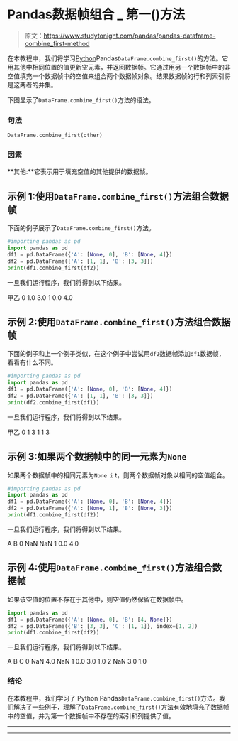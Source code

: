 # Pandas数据帧组合 _ 第一()方法

> 原文：<https://www.studytonight.com/pandas/pandas-dataframe-combine_first-method>

在本教程中，我们将学习[Python](https://www.studytonight.com/python/getting-started-with-python)Pandas`DataFrame.combine_first()`的方法。它用其他中相同位置的值更新空元素，并返回数据帧。它通过用另一个数据帧中的非空值填充一个数据帧中的空值来组合两个数据帧对象。结果数据帧的行和列索引将是这两者的并集。

下图显示了`DataFrame.combine_first()`方法的语法。

### 句法

```py
DataFrame.combine_first(other)
```

### 因素

**其他:**它表示用于填充空值的其他提供的数据帧。

## 示例 1:使用`DataFrame.combine_first()`方法组合数据帧

下面的例子展示了`DataFrame.combine_first()`方法。

```py
#importing pandas as pd
import pandas as pd
df1 = pd.DataFrame({'A': [None, 0], 'B': [None, 4]})
df2 = pd.DataFrame({'A': [1, 1], 'B': [3, 3]})
print(df1.combine_first(df2))
```

一旦我们运行程序，我们将得到以下结果。

甲乙
0 1.0 3.0
1 0.0 4.0

## 示例 2:使用`DataFrame.combine_first()`方法组合数据帧

下面的例子和上一个例子类似，在这个例子中尝试用`df2`数据帧添加`df1`数据帧，看看有什么不同。

```py
#importing pandas as pd
import pandas as pd
df1 = pd.DataFrame({'A': [None, 0], 'B': [None, 4]})
df2 = pd.DataFrame({'A': [1, 1], 'B': [3, 3]})
print(df2.combine_first(df1))
```

一旦我们运行程序，我们将得到以下结果。

甲乙
0 1 3
1 1 3

## 示例 3:如果两个数据帧中的同一元素为`None`

如果两个数据帧中的相同元素为`None i` t，则两个数据帧对象以相同的空值组合。

```py
#importing pandas as pd
import pandas as pd
df1 = pd.DataFrame({'A': [None, 0], 'B': [None, 4]})
df2 = pd.DataFrame({'A': [None, 1], 'B': [None, 3]})
print(df1.combine_first(df2))
```

一旦我们运行程序，我们将得到以下结果。

A B
0 NaN NaN
1 0.0 4.0

## 示例 4:使用`DataFrame.combine_first()`方法组合数据帧

如果该空值的位置不存在于其他中，则空值仍然保留在数据帧中。

```py
import pandas as pd
df1 = pd.DataFrame({'A': [None, 0], 'B': [4, None]})
df2 = pd.DataFrame({'B': [3, 3], 'C': [1, 1]}, index=[1, 2])
print(df1.combine_first(df2))
```

一旦我们运行程序，我们将得到以下结果。

A B C
0 NaN 4.0 NaN
1 0.0 3.0 1.0
2 NaN 3.0 1.0

### 结论

在本教程中，我们学习了 Python Pandas`DataFrame.combine_first()`方法。我们解决了一些例子，理解了`DataFrame.combine_first()`方法有效地填充了数据帧中的空值，并为第一个数据帧中不存在的索引和列提供了值。

* * *

* * *